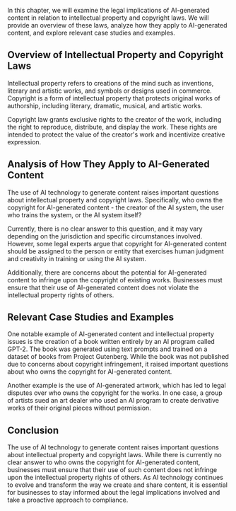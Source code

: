 
In this chapter, we will examine the legal implications of AI-generated content in relation to intellectual property and copyright laws. We will provide an overview of these laws, analyze how they apply to AI-generated content, and explore relevant case studies and examples.

Overview of Intellectual Property and Copyright Laws
----------------------------------------------------

Intellectual property refers to creations of the mind such as inventions, literary and artistic works, and symbols or designs used in commerce. Copyright is a form of intellectual property that protects original works of authorship, including literary, dramatic, musical, and artistic works.

Copyright law grants exclusive rights to the creator of the work, including the right to reproduce, distribute, and display the work. These rights are intended to protect the value of the creator's work and incentivize creative expression.

Analysis of How They Apply to AI-Generated Content
--------------------------------------------------

The use of AI technology to generate content raises important questions about intellectual property and copyright laws. Specifically, who owns the copyright for AI-generated content - the creator of the AI system, the user who trains the system, or the AI system itself?

Currently, there is no clear answer to this question, and it may vary depending on the jurisdiction and specific circumstances involved. However, some legal experts argue that copyright for AI-generated content should be assigned to the person or entity that exercises human judgment and creativity in training or using the AI system.

Additionally, there are concerns about the potential for AI-generated content to infringe upon the copyright of existing works. Businesses must ensure that their use of AI-generated content does not violate the intellectual property rights of others.

Relevant Case Studies and Examples
----------------------------------

One notable example of AI-generated content and intellectual property issues is the creation of a book written entirely by an AI program called GPT-2. The book was generated using text prompts and trained on a dataset of books from Project Gutenberg. While the book was not published due to concerns about copyright infringement, it raised important questions about who owns the copyright for AI-generated content.

Another example is the use of AI-generated artwork, which has led to legal disputes over who owns the copyright for the works. In one case, a group of artists sued an art dealer who used an AI program to create derivative works of their original pieces without permission.

Conclusion
----------

The use of AI technology to generate content raises important questions about intellectual property and copyright laws. While there is currently no clear answer to who owns the copyright for AI-generated content, businesses must ensure that their use of such content does not infringe upon the intellectual property rights of others. As AI technology continues to evolve and transform the way we create and share content, it is essential for businesses to stay informed about the legal implications involved and take a proactive approach to compliance.
